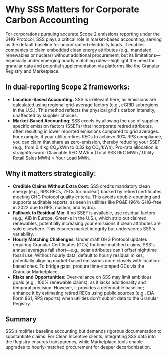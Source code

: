 # Why SSS Matters for Corporate Carbon Accounting

For corporations pursuing accurate Scope 2 emissions reporting under the GHG Protocol, SSS plays a critical role in market-based accounting, serving as the default baseline for uncontracted electricity loads. It enables companies to claim embedded clean energy attributes (e.g., mandated renewables or nuclear) without additional procurement, but its limitations—especially under emerging hourly matching rules—highlight the need for granular data and potential supplementation via platforms like the Granular Registry and Marketplace.

## In dual-reporting Scope 2 frameworks:

* **Location-Based Accounting**: SSS is irrelevant here, as emissions are calculated using regional grid-average factors (e.g., eGRID subregions in the U.S.). This method reflects the physical grid's carbon intensity, unaffected by supplier choices.
* **Market-Based Accounting**: SSS excels by allowing the use of supplier-specific emission factors (SSEFs) that incorporate retired attributes, often resulting in lower reported emissions compared to grid averages. For example, if your utility retires RECs to achieve 30% RPS compliance, you can claim that share as zero-emission, thereby reducing your SSEF (e.g., from 0.4 kg CO₂/kWh to 0.32 kg CO₂/kWh). Pro-rata allocation is straightforward: Claimable REC MWh = (Total SSS REC MWh / Utility Retail Sales MWh) × Your Load MWh.

## Why it matters strategically:

* **Credible Claims Without Extra Cost**: SSS credits mandatory clean energy (e.g., RPS RECs, ZECs for nuclear) backed by retired certificates, meeting GHG Protocol quality criteria. This avoids double-counting and supports auditable reports, as seen in utilities like PG\&E (96% GHG-free in 2022 due to RPS, nuclear, and hydro).
* **Fallback to Residual Mix**: If no SSEF is available, use residual factors (e.g., AIB in Europe, Green-e in the U.S.), which strip out claimed renewables, potentially increasing your emissions if clean attributes are sold elsewhere. This ensures market integrity but underscores SSS's variability.
* **Hourly Matching Challenges**: Under draft GHG Protocol updates requiring Granular Certificates (GCs) for time-matched claims, SSS's annual averages fall short—e.g., solar attributes can't offset nighttime fossil use. Without hourly data, default to hourly residual mixes, potentially aligning market-based emissions more closely with location-based ones. To bridge gaps, procure time-stamped GCs via the Granular Marketplace.
* **Risks and Opportunities**: Over-reliance on SSS may limit ambitious goals (e.g., 100% renewable claims), as it lacks additionality and temporal precision. However, it provides a defendable baseline; enhance it by estimating retired RECs using public sources (e.g., EIA Form 861, RPS reports) when utilities don't submit data to the Granular Registry.

## Summary

SSS simplifies baseline accounting but demands rigorous documentation to substantiate claims. For Clean Incentive clients, integrating SSS data into the Registry ensures transparency, while Marketplace tools enable upgrades to hourly-matched procurement for deeper decarbonization.
